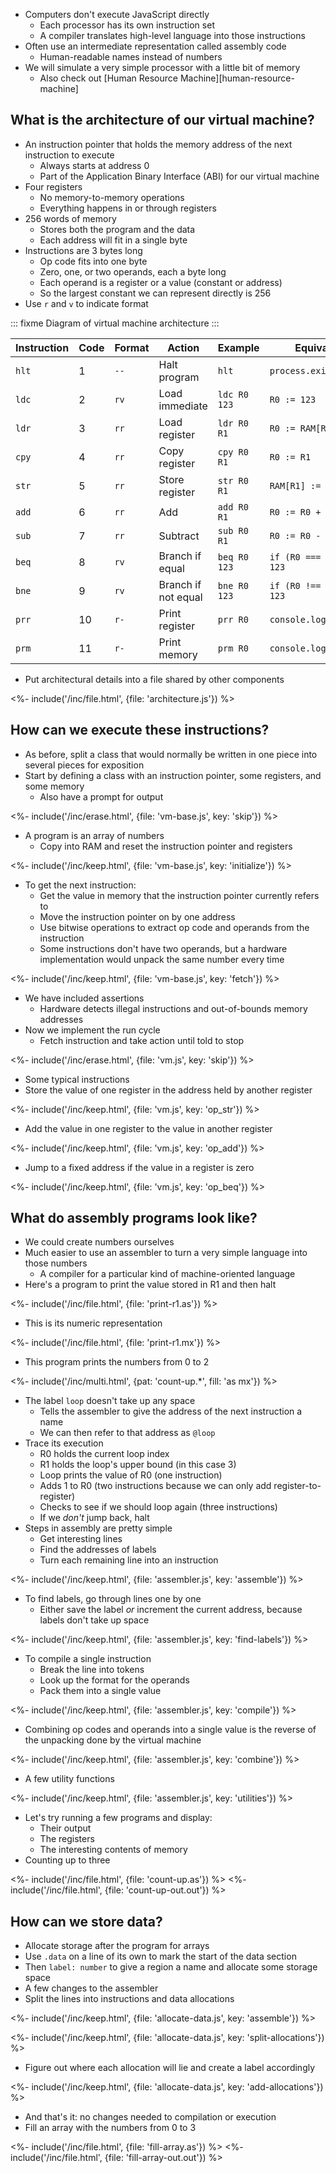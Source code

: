---
---

-   Computers don't execute JavaScript directly
    -   Each processor has its own <g key="instruction_set">instruction set</g>
    -   A <g key="compiler">compiler</g> translates high-level language into those instructions
-   Often use an intermediate representation called <g key="assembly_code">assembly code</g>
    -   Human-readable names instead of numbers
-   We will simulate a very simple processor with a little bit of memory
    -   Also check out [Human Resource Machine][human-resource-machine]

## What is the architecture of our virtual machine?

-   An <g key="instruction_pointer">instruction pointer</g> that holds the memory address of the next instruction to execute
    -   Always starts at address 0
    -   Part of the <g key="abi">Application Binary Interface</g> (ABI) for our virtual machine
-   Four <g key="register">registers</g>
    -   No memory-to-memory operations
    -   Everything happens in or through registers
-   256 <g key="word_memory">words</g> of memory
    -   Stores both the program and the data
    -   Each address will fit in a single byte
-   Instructions are 3 bytes long
    -   <g key="op_code">Op code</g> fits into one byte
    -   Zero, one, or two operands, each a byte long
    -   Each operand is a register or a value (constant or address)
    -   So the largest constant we can represent directly is 256
-   Use `r` and `v` to indicate format

::: fixme
Diagram of virtual machine architecture
:::

| Instruction | Code | Format | Action              | Example      | Equivalent                |
| ----------- | ---- | ------ | ------------------- | ------------ | ------------------------- |
|  `hlt`      |    1 | `--`   | Halt program        | `hlt`        | `process.exit(0)`         |
|  `ldc`      |    2 | `rv`   | Load immediate      | `ldc R0 123` | `R0 := 123`               |
|  `ldr`      |    3 | `rr`   | Load register       | `ldr R0 R1`  | `R0 := RAM[R1]`           |
|  `cpy`      |    4 | `rr`   | Copy register       | `cpy R0 R1`  | `R0 := R1`                |
|  `str`      |    5 | `rr`   | Store register      | `str R0 R1`  | `RAM[R1] := R0`           |
|  `add`      |    6 | `rr`   | Add                 | `add R0 R1`  | `R0 := R0 + R1`           |
|  `sub`      |    7 | `rr`   | Subtract            | `sub R0 R1`  | `R0 := R0 - R1`           |
|  `beq`      |    8 | `rv`   | Branch if equal     | `beq R0 123` | `if (R0 === 0) PC := 123` |
|  `bne`      |    9 | `rv`   | Branch if not equal | `bne R0 123` | `if (R0 !== 0) PC := 123` |
|  `prr`      |   10 | `r-`   | Print register      | `prr R0`     | `console.log(R0)`         |
|  `prm`      |   11 | `r-`   | Print memory        | `prm R0`     | `console.log(RAM[R0])`    |

-   Put architectural details into a file shared by other components

<%- include('/inc/file.html', {file: 'architecture.js'}) %>

## How can we execute these instructions?

-   As before, split a class that would normally be written in one piece into several pieces for exposition
-   Start by defining a class with an instruction pointer, some registers, and some memory
    -   Also have a prompt for output

<%- include('/inc/erase.html', {file: 'vm-base.js', key: 'skip'}) %>

-   A program is an array of numbers
    -   Copy into RAM and reset the instruction pointer and registers

<%- include('/inc/keep.html', {file: 'vm-base.js', key: 'initialize'}) %>

-   To get the next instruction:
    -   Get the value in memory that the instruction pointer currently refers to
    -   Move the instruction pointer on by one address
    -   Use bitwise operations to extract op code and operands from the instruction
    -   Some instructions don't have two operands, but a hardware implementation would unpack the same number every time

<%- include('/inc/keep.html', {file: 'vm-base.js', key: 'fetch'}) %>

-   We have included assertions
    -   Hardware detects illegal instructions and out-of-bounds memory addresses
-   Now we implement the run cycle
    -   Fetch instruction and take action until told to stop

<%- include('/inc/erase.html', {file: 'vm.js', key: 'skip'}) %>

-   Some typical instructions
-   Store the value of one register in the address held by another register

<%- include('/inc/keep.html', {file: 'vm.js', key: 'op_str'}) %>

-   Add the value in one register to the value in another register

<%- include('/inc/keep.html', {file: 'vm.js', key: 'op_add'}) %>

-   Jump to a fixed address if the value in a register is zero

<%- include('/inc/keep.html', {file: 'vm.js', key: 'op_beq'}) %>

## What do assembly programs look like?

-   We could create numbers ourselves
-   Much easier to use an <g key="assembler">assembler</g> to turn a very simple language into those numbers
    -   A compiler for a particular kind of machine-oriented language
-   Here's a program to print the value stored in R1 and then halt

<%- include('/inc/file.html', {file: 'print-r1.as'}) %>

-   This is its numeric representation

<%- include('/inc/file.html', {file: 'print-r1.mx'}) %>

-   This program prints the numbers from 0 to 2

<%- include('/inc/multi.html', {pat: 'count-up.*', fill: 'as mx'}) %>

-   The <g key="label_address">label</g> `loop` doesn't take up any space
    -   Tells the assembler to give the address of the next instruction a name
    -   We can then refer to that address as `@loop`
-   Trace its execution
    -   R0 holds the current loop index
    -   R1 holds the loop's upper bound (in this case 3)
    -   Loop prints the value of R0 (one instruction)
    -   Adds 1 to R0 (two instructions because we can only add register-to-register)
    -   Checks to see if we should loop again (three instructions)
    -   If we *don't* jump back, halt
-   Steps in assembly are pretty simple
    -   Get interesting lines
    -   Find the addresses of labels
    -   Turn each remaining line into an instruction

<%- include('/inc/keep.html', {file: 'assembler.js', key: 'assemble'}) %>

-   To find labels, go through lines one by one
    -   Either save the label *or* increment the current address, because labels don't take up space

<%- include('/inc/keep.html', {file: 'assembler.js', key: 'find-labels'}) %>

-   To compile a single instruction
    -   Break the line into <g key="token">tokens</g>
    -   Look up the format for the operands
    -   Pack them into a single value

<%- include('/inc/keep.html', {file: 'assembler.js', key: 'compile'}) %>

-   Combining op codes and operands into a single value is the reverse of the unpacking done by the virtual machine

<%- include('/inc/keep.html', {file: 'assembler.js', key: 'combine'}) %>

-   A few utility functions

<%- include('/inc/keep.html', {file: 'assembler.js', key: 'utilities'}) %>

-   Let's try running a few programs and display:
    -   Their output
    -   The registers
    -   The interesting contents of memory
-   Counting up to three

<%- include('/inc/file.html', {file: 'count-up.as'}) %>
<%- include('/inc/file.html', {file: 'count-up-out.out'}) %>

## How can we store data?

-   Allocate storage after the program for arrays
-   Use `.data` on a line of its own to mark the start of the data section
-   Then `label: number` to give a region a name and allocate some storage space
-   A few changes to the assembler
-   Split the lines into instructions and data allocations

<%- include('/inc/keep.html', {file: 'allocate-data.js', key: 'assemble'}) %>

<%- include('/inc/keep.html', {file: 'allocate-data.js', key: 'split-allocations'}) %>

-   Figure out where each allocation will lie and create a label accordingly

<%- include('/inc/keep.html', {file: 'allocate-data.js', key: 'add-allocations'}) %>

-   And that's it: no changes needed to compilation or execution
-   Fill an array with the numbers from 0 to 3

<%- include('/inc/file.html', {file: 'fill-array.as'}) %>
<%- include('/inc/file.html', {file: 'fill-array-out.out'}) %>
